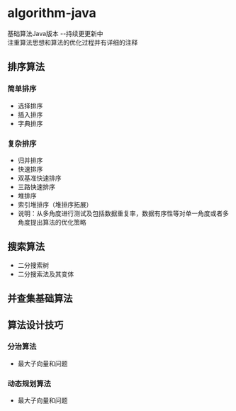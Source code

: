 # algorithm-java
基础算法Java版本 --持续更更新中  
注重算法思想和算法的优化过程并有详细的注释

## 排序算法
### 简单排序
- 选择排序
- 插入排序
- 字典排序

### 复杂排序
- 归并排序
- 快速排序
- 双基准快速排序
- 三路快速排序  
- 堆排序
- 索引堆排序（堆排序拓展）
- 说明：从多角度进行测试及包括数据重复率，数据有序性等对单一角度或者多角度提出算法的优化策略

## 搜索算法
- 二分搜索树
- 二分搜索法及其变体

## 并查集基础算法

## 算法设计技巧
### 分治算法
- 最大子向量和问题

### 动态规划算法
- 最大子向量和问题
